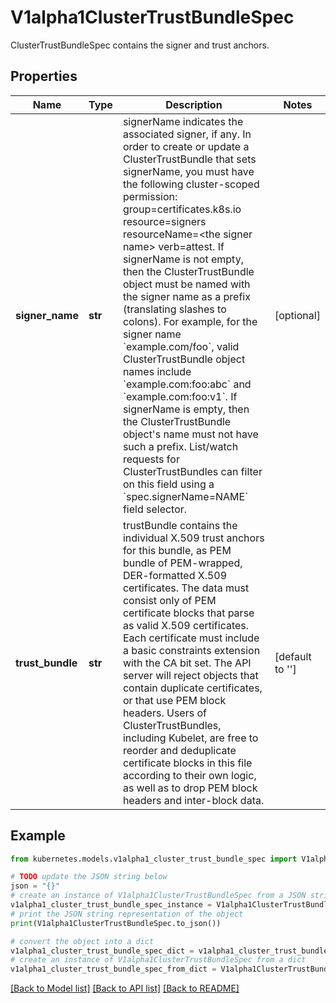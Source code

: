 # V1alpha1ClusterTrustBundleSpec

ClusterTrustBundleSpec contains the signer and trust anchors.

## Properties

Name | Type | Description | Notes
------------ | ------------- | ------------- | -------------
**signer_name** | **str** | signerName indicates the associated signer, if any.  In order to create or update a ClusterTrustBundle that sets signerName, you must have the following cluster-scoped permission: group&#x3D;certificates.k8s.io resource&#x3D;signers resourceName&#x3D;&lt;the signer name&gt; verb&#x3D;attest.  If signerName is not empty, then the ClusterTrustBundle object must be named with the signer name as a prefix (translating slashes to colons). For example, for the signer name &#x60;example.com/foo&#x60;, valid ClusterTrustBundle object names include &#x60;example.com:foo:abc&#x60; and &#x60;example.com:foo:v1&#x60;.  If signerName is empty, then the ClusterTrustBundle object&#39;s name must not have such a prefix.  List/watch requests for ClusterTrustBundles can filter on this field using a &#x60;spec.signerName&#x3D;NAME&#x60; field selector. | [optional] 
**trust_bundle** | **str** | trustBundle contains the individual X.509 trust anchors for this bundle, as PEM bundle of PEM-wrapped, DER-formatted X.509 certificates.  The data must consist only of PEM certificate blocks that parse as valid X.509 certificates.  Each certificate must include a basic constraints extension with the CA bit set.  The API server will reject objects that contain duplicate certificates, or that use PEM block headers.  Users of ClusterTrustBundles, including Kubelet, are free to reorder and deduplicate certificate blocks in this file according to their own logic, as well as to drop PEM block headers and inter-block data. | [default to '']

## Example

```python
from kubernetes.models.v1alpha1_cluster_trust_bundle_spec import V1alpha1ClusterTrustBundleSpec

# TODO update the JSON string below
json = "{}"
# create an instance of V1alpha1ClusterTrustBundleSpec from a JSON string
v1alpha1_cluster_trust_bundle_spec_instance = V1alpha1ClusterTrustBundleSpec.from_json(json)
# print the JSON string representation of the object
print(V1alpha1ClusterTrustBundleSpec.to_json())

# convert the object into a dict
v1alpha1_cluster_trust_bundle_spec_dict = v1alpha1_cluster_trust_bundle_spec_instance.to_dict()
# create an instance of V1alpha1ClusterTrustBundleSpec from a dict
v1alpha1_cluster_trust_bundle_spec_from_dict = V1alpha1ClusterTrustBundleSpec.from_dict(v1alpha1_cluster_trust_bundle_spec_dict)
```
[[Back to Model list]](../README.md#documentation-for-models) [[Back to API list]](../README.md#documentation-for-api-endpoints) [[Back to README]](../README.md)


